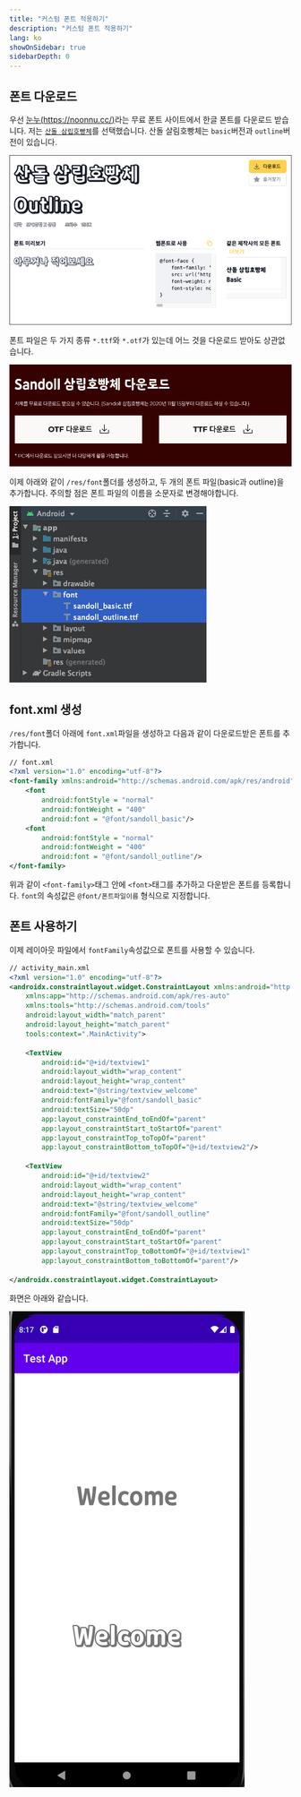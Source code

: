 ```yaml
---
title: "커스텀 폰트 적용하기"
description: "커스텀 폰트 적용하기"
lang: ko
showOnSidebar: true
sidebarDepth: 0
---
```


## 폰트 다운로드
우선 [눈누(https://noonnu.cc/)](https://noonnu.cc/)라는 무료 폰트 사이트에서 한글 폰트를 다운로드 받습니다. 저는 [`산돌 삼립호빵체`](https://noonnu.cc/font_page/508)를 선택했습니다. 산돌 살림호빵체는 `basic`버전과 `outline`버전이 있습니다.

![](./190713_custom_font/1.png)

폰트 파일은 두 가지 종류 `*.ttf`와 `*.otf`가 있는데 어느 것을 다운로드 받아도 상관없습니다.

![](./190713_custom_font/2.png)

이제 아래와 같이 `/res/font`폴더를 생성하고, 두 개의 폰트 파일(basic과 outline)을 추가합니다. 주의할 점은 폰트 파일의 이름을 소문자로 변경해야합니다.

![](./190713_custom_font/3.png)

## font.xml 생성
`/res/font`폴더 아래에 `font.xml`파일을 생성하고 다음과 같이 다운로드받은 폰트를 추가합니다.
``` xml 
// font.xml
<?xml version="1.0" encoding="utf-8"?>
<font-family xmlns:android="http://schemas.android.com/apk/res/android">
    <font
        android:fontStyle = "normal"
        android:fontWeight = "400"
        android:font = "@font/sandoll_basic"/>
    <font
        android:fontStyle = "normal"
        android:fontWeight = "400"
        android:font = "@font/sandoll_outline"/>
</font-family>
```

위과 같이 `<font-family>`태그 안에 `<font>`태그를 추가하고 다운받은 폰트를 등록합니다. `font`의 속성값은 `@font/폰트파일이름` 형식으로 지정합니다.

## 폰트 사용하기
이제 레이아웃 파일에서 `fontFamily`속성값으로 폰트를 사용할 수 있습니다.
``` xml 
// activity_main.xml
<?xml version="1.0" encoding="utf-8"?>
<androidx.constraintlayout.widget.ConstraintLayout xmlns:android="http://schemas.android.com/apk/res/android"
    xmlns:app="http://schemas.android.com/apk/res-auto"
    xmlns:tools="http://schemas.android.com/tools"
    android:layout_width="match_parent"
    android:layout_height="match_parent"
    tools:context=".MainActivity">

    <TextView
        android:id="@+id/textview1"
        android:layout_width="wrap_content"
        android:layout_height="wrap_content"
        android:text="@string/textview_welcome"
        android:fontFamily="@font/sandoll_basic"
        android:textSize="50dp"
        app:layout_constraintEnd_toEndOf="parent"
        app:layout_constraintStart_toStartOf="parent"
        app:layout_constraintTop_toTopOf="parent"
        app:layout_constraintBottom_toTopOf="@+id/textview2"/>

    <TextView
        android:id="@+id/textview2"
        android:layout_width="wrap_content"
        android:layout_height="wrap_content"
        android:text="@string/textview_welcome"
        android:fontFamily="@font/sandoll_outline"
        android:textSize="50dp"
        app:layout_constraintEnd_toEndOf="parent"
        app:layout_constraintStart_toStartOf="parent"
        app:layout_constraintTop_toBottomOf="@+id/textview1"
        app:layout_constraintBottom_toBottomOf="parent"/>

</androidx.constraintlayout.widget.ConstraintLayout>
```

화면은 아래와 같습니다.

![](./190713_custom_font/4.png)
